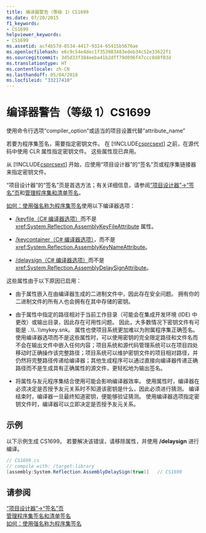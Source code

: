 ```yaml
---
title: 编译器警告（等级 1）CS1699
ms.date: 07/20/2015
f1_keywords:
- CS1699
helpviewer_keywords:
- CS1699
ms.assetid: acf4b57d-8534-4417-9324-65415b5676ae
ms.openlocfilehash: e6c9c54e4dec1f353983483edeb34c52e33622f1
ms.sourcegitcommit: 3d5d33f384eeba41b2dff79d096f47ccc8d8f03d
ms.translationtype: HT
ms.contentlocale: zh-CN
ms.lasthandoff: 05/04/2018
ms.locfileid: "33217410"
---
```

# <a name="compiler-warning-level-1-cs1699"></a>编译器警告（等级 1）CS1699
使用命令行选项“compiler_option”或适当的项目设置代替“attribute_name”  
  
 若要为程序集签名，需要指定密钥文件。 在 [!INCLUDE[csprcsext](~/includes/csprcsext-md.md)] 之前，在源代码中使用 CLR 属性指定密钥文件。 这些属性现已弃用。  
  
 从 [!INCLUDE[csprcsext](~/includes/csprcsext-md.md)] 开始，应使用“项目设计器”的“签名”页或程序集链接器来指定密钥文件。  
  
 “项目设计器”的“签名”页是首选方法；有关详细信息，请参阅[“项目设计器”->“签名”页](/visualstudio/ide/reference/signing-page-project-designer)和[管理程序集和清单签名](/visualstudio/ide/managing-assembly-and-manifest-signing)。  
  
 [如何：使用强名称为程序集签名](../../../framework/app-domains/how-to-sign-an-assembly-with-a-strong-name.md)使用以下编译器选项：  
  
-   [/keyfile（C# 编译器选项）](../../../csharp/language-reference/compiler-options/keyfile-compiler-option.md)而不是 <xref:System.Reflection.AssemblyKeyFileAttribute> 属性。  
  
-   [/keycontainer（C# 编译器选项）](../../../csharp/language-reference/compiler-options/keycontainer-compiler-option.md)，而不是 <xref:System.Reflection.AssemblyKeyNameAttribute>。  
  
-   [/delaysign（C# 编译器选项）](../../../csharp/language-reference/compiler-options/delaysign-compiler-option.md)而不是 <xref:System.Reflection.AssemblyDelaySignAttribute>。  
  
 这些属性由于以下原因已启用：  
  
-   由于属性嵌入在由编译器生成的二进制文件中，因此存在安全问题。 拥有你的二进制文件的所有人也会拥有在其中存储的密钥。  
  
-   由于属性中指定的路径相对于当前工作目录（可能会在集成开发环境 (IDE) 中更改）或输出目录，因此存在可用性问题。 因此，大多数情况下密钥文件有可能是 ..\\\\..\\\mykey.snk。 属性也使项目系统更加难以为附属程序集正确签名。 使用编译器选项而不是这些属性时，可以使用密钥的完全限定路径和文件名而不会在输出文件中嵌入任何内容；项目系统和源代码管理系统可以在项目四处移动时正确操作该完整路径；项目系统可以维护密钥文件的项目相对路径，并仍然将完整路径传递给编译器；其他生成程序可以通过直接向编译器传递正确路径而不是生成具有正确属性的源文件，更轻松地为输出签名。  
  
-   将属性与友元程序集结合使用可能会影响编译器效率。 使用属性时，编译器在必须决定是否授予友元关系时不知道该密钥是什么，因此必须进行猜测。 编译结束时，编译器一旦最终知道密钥，便能够验证猜测。 使用编译器选项指定密钥文件时，编译器可以立即决定是否授予友元关系。  
  
## <a name="example"></a>示例  
 以下示例生成 CS1699。 若要解决该错误，请移除属性，并使用 **/delaysign** 进行编译。  
  
```csharp  
// CS1699.cs  
// compile with: /target:library  
[assembly:System.Reflection.AssemblyDelaySign(true)]   // CS1699  
```  
  
## <a name="see-also"></a>请参阅  
 [“项目设计器”->“签名”页](/visualstudio/ide/reference/signing-page-project-designer)  
 [管理程序集签名和清单签名](/visualstudio/ide/managing-assembly-and-manifest-signing)  
 [如何：使用强名称为程序集签名](../../../framework/app-domains/how-to-sign-an-assembly-with-a-strong-name.md)
